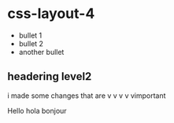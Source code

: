 # css-layout-4

* bullet 1
* bullet 2
* another bullet

## headering level2 

i made some changes that are v v v v vimportant

Hello hola bonjour 